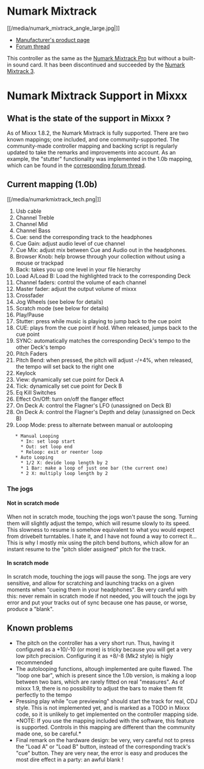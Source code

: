 # Numark Mixtrack

[[/media/numark_mixtrack_angle_large.jpg|]]

  - [Manufacturer's product page](http://www.numark.com/mixtrack)
  - [Forum thread](http://mixxx.org/forums/viewtopic.php?f=7&t=1808)

This controller as the same as the [Numark Mixtrack
Pro](Numark%20Mixtrack%20Pro) but without a built-in sound card. It has
been discontinued and succeeded by the [Numark Mixtrack
3](Numark%20Mixtrack%20Pro%203).

# Numark Mixtrack Support in Mixxx

## What is the state of the support in Mixxx ?

As of Mixxx 1.8.2, the Numark Mixtrack is fully supported. There are two
known mappings; one included, and one community-supported. The
community-made controller mapping and backing script is regularly
updated to take the remarks and improvements into account. As an
example, the "stutter" functionality was implemented in the 1.0b
mapping, which can be found in the [corresponding forum
thread](http://www.mixxx.org/forums/viewtopic.php?f=7&t=1808&start=30#p10182).

## Current mapping (1.0b)

[[/media/numarkmixtrack_tech.png|]]

1.  Usb cable
2.  Channel Treble
3.  Channel Mid
4.  Channel Bass
5.  Cue: send the corresponding track to the headphones
6.  Cue Gain: adjust audio level of cue channel
7.  Cue Mix: adjust mix between Cue and Audio out in the headphones.
8.  Browser Knob: help browse through your collection without using a
    mouse or trackpad
9.  Back: takes you up one level in your file hierarchy
10. Load A/Load B: Load the highlighted track to the corresponding Deck
11. Channel faders: control the volume of each channel
12. Master fader: adjust the output volume of mixxx
13. Crossfader
14. Jog Wheels (see below for details)
15. Scratch mode (see below for details)
16. Play/Pause
17. Stutter: press while music is playing to jump back to the cue point
18. CUE: plays from the cue point if hold. When released, jumps back to
    the cue point
19. SYNC: automatically matches the corresponding Deck's tempo to the
    other Deck's tempo 
20. Pitch Faders
21. Pitch Bend: when pressed, the pitch will adjust -/+4%, when
    released, the tempo will set back to the right one
22. Keylock
23. View: dynamically set cue point for Deck A
24. Tick: dynamically set cue point for Deck B
25. Eq Kill Switches
26. Effect On/Off: turn on/off the flanger effect
27. On Deck A: control the Flagner's LFO (unassigned on Deck B)
28. On Deck A: control the Flagner's Depth and delay (unassigned on Deck
    B)
29. Loop Mode: press to alternate between manual or autolooping

<!-- end list -->

``` 
   * Manual Looping
     * In: set loop start
     * Out: set loop end
     * Reloop: exit or reenter loop 
   * Auto Looping
     * 1/2 X: devide loop length by 2
     * 1 Bar: make a loop of just one bar (the current one)
     * 2 X: multiply loop length by 2
```

### The jogs

#### Not in scratch mode

When not in scratch mode, touching the jogs won't pause the song.
Turning them will slightly adjust the tempo, which will resume slowly to
its speed. This slowness to resume is somehow equivalent to what you
would expect from drivebelt turntables. I hate it, and I have not found
a way to correct it... This is why I mostly mix using the pitch bend
buttons, which allow for an instant resume to the "pitch slider
assigned" pitch for the track.

#### In scratch mode

In scratch mode, touching the jogs will pause the song. The jogs are
very sensitive, and allow for scratching and launching tracks on a given
moments when "cueing them in your headphones". Be very careful with
this: never remain in scratch mode if not needed, you will touch the
jogs by error and put your tracks out of sync because one has pause, or
worse, produce a "blank".

## Known problems

  - The pitch on the controller has a very short run. Thus, having it
    configured as a +10/-10 (or more) is tricky because you will get a
    very low pitch precision. Configuring it as +8/-8 (Mk2 style) is
    higly recommended
  - The autolooping functions, altough implemented are quite flawed. The
    "loop one bar", which is present since the 1.0b version, is making a
    loop between two bars, which are rarely fitted on real "measures".
    As of mixxx 1.9, there is no possibility to adjust the bars to make
    them fit perfectly to the tempo
  - Pressing play while "cue previewing" should start the track for
    real, CDJ style. This is not implemented yet, and is marked as a
    TODO in Mixxx code, so it is unlikely to get implemented on the
    controller mapping side. \*NOTE: If you use the mapping included
    with the software, this feature is supported. Controls in this
    mapping are different than the community made one, so be careful.\*
  - Final remark on the hardware design: be very, very careful not to
    press the "Load A" or "Load B" button, instead of the corresponding
    track's "cue" button. They are very near, the error is easy and
    produces the most dire effect in a party: an awful blank \!
